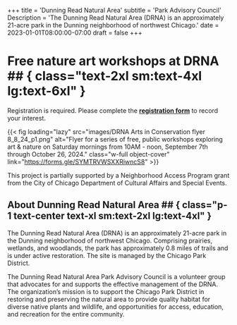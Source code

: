 +++
title = 'Dunning Read Natural Area'
subtitle = 'Park Advisory Council'
Description = 'The Dunning Read Natural Area (DRNA) is an approximately 21-acre park in the Dunning neighborhood of northwest Chicago.'
date = 2023-01-01T08:00:00-07:00
draft = false
+++

# Free nature art workshops at DRNA ## { class="text-2xl sm:text-4xl lg:text-6xl" }

Registration is required. Please complete the **[registration form](https://forms.gle/SYMTRVWSXXRiwncS8)** to record your interest.

{{< fig loading="lazy" src="images/DRNA Arts in Conservation flyer 8_8_24_p1.png" alt="Flyer for a series of free, public workshops exploring art & nature on Saturday mornings from 10AM - noon,  September 7th through October 26, 2024." class="w-full object-cover" link="https://forms.gle/SYMTRVWSXXRiwncS8" >}}

This project is partially supported by a Neighborhood Access Program grant from the City of Chicago Department of Cultural Affairs and Special Events.

## About Dunning Read Natural Area  ## { class="p-1 text-center text-xl sm:text-2xl lg:text-4xl" }

The Dunning Read Natural Area (DRNA) is an approximately 21-acre park in the Dunning neighborhood of northwest Chicago. Comprising prairies, wetlands, and woodlands, the park has approximately 0.8 miles of trails and is under active restoration. The site is managed by the Chicago Park District.

The Dunning Read Natural Area Park Advisory Council is a volunteer group that advocates for and supports the effective management of the DRNA. The organization’s mission is to support the Chicago Park District in restoring and preserving the natural area to provide quality habitat for diverse native plants and wildlife, and opportunities for access, education, and recreation for the entire community.​
